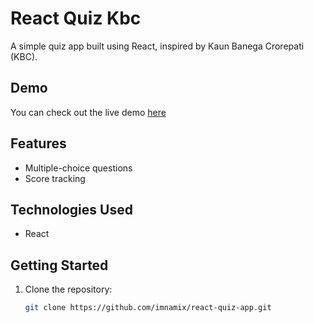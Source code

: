 # React Quiz Kbc

A simple quiz app built using React, inspired by Kaun Banega Crorepati (KBC).

## Demo

You can check out the live demo [here](https://kon-banega-crorepati-lite.netlify.app/)

## Features

- Multiple-choice questions
- Score tracking

## Technologies Used

- React

## Getting Started

1. Clone the repository:

   ```bash
   git clone https://github.com/imnamix/react-quiz-app.git

